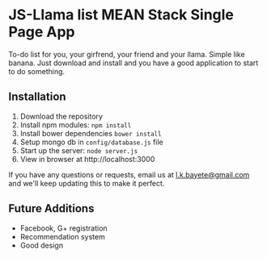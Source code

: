# JS-Llama list MEAN Stack Single Page App

To-do list for you, your girfrend, your friend and your llama. Simple like banana. Just download and install and you have a good application to start to do something.

## Installation
1. Download the repository
2. Install npm modules: `npm install`
3. Install bower dependencies `bower install`
4. Setup mongo db in `config/database.js` file
5. Start up the server: `node server.js`
6. View in browser at http://localhost:3000

If you have any questions or requests, email us at [l.k.bayete@gmail.com](mailto:l.k.bayete@gmail.com) and we'll keep updating this to make it perfect.

## Future Additions
- Facebook, G+ registration
- Recommendation system
- Good design
